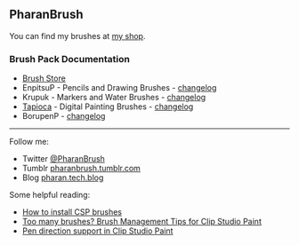 ## PharanBrush

You can find my brushes at [my shop](https://ko-fi.com/pharanbrush/shop).

### Brush Pack Documentation
- [Brush Store](https://ko-fi.com/pharanbrush/shop)
- EnpitsuP - Pencils and Drawing Brushes - [changelog](enpitsup-changelog)
- Krupuk - Markers and Water Brushes - [changelog](krupuk-changelog)
- [Tapioca](tapioca-overview) - Digital Painting Brushes - [changelog](tapioca-changelog)
- BorupenP - [changelog](borupenp-changelog)

---

Follow me:
- Twitter [@PharanBrush](https://twitter.com/PharanBrush/)
- Tumblr [pharanbrush.tumblr.com](https://pharanbrush.tumblr.com)
- Blog [pharan.tech.blog](https://pharan.tech.blog)


Some helpful reading:
- [How to install CSP brushes](how-to-install-csp-brushes/)
- [Too many brushes? Brush Management Tips for Clip Studio Paint](brush-management-tips/)
- [Pen direction support in Clip Studio Paint](/clip-studio-paint-direction-of-pen/)

